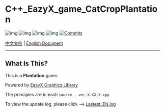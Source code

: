 # C++_EazyX_game_CatCropPlantation

![img](https://img.shields.io/badge/Repostitory_For_Software_Technology-8A2BE2) ![img](https://img.shields.io/badge/Lastest%20Update%20Time-2025/05/24-blue) ![img](https://img.shields.io/badge/Author-MeowWow520-pink) ![img](https://img.shields.io/badge/Language-CPP-blue) [![Commits](https://img.shields.io/github/commit-activity/w/MeowWow520/Repository_For_Software_Technology)](https://github.com/MeowWow520/Repository_For_Software_Technology)

[中文文档](./Readme_CN.md) | [English Document](./Readme_EN.md)


---

## What Is This?

This is a **Plantation** game.

Powered by [EasyX Graphics Library](https://docs.easyx.cn/zh-cn/intro)

The principles are in each `source - ver.X.XX.X.cpp`

To view the update log, please click --> [Lastest_EN.log](./Lastest_EN.log)